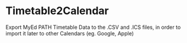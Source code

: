 # Timetable2Calendar
Export MyEd PATH Timetable Data to the .CSV and .ICS files, in order to import it later to other Calendars (eg. Google, Apple)


